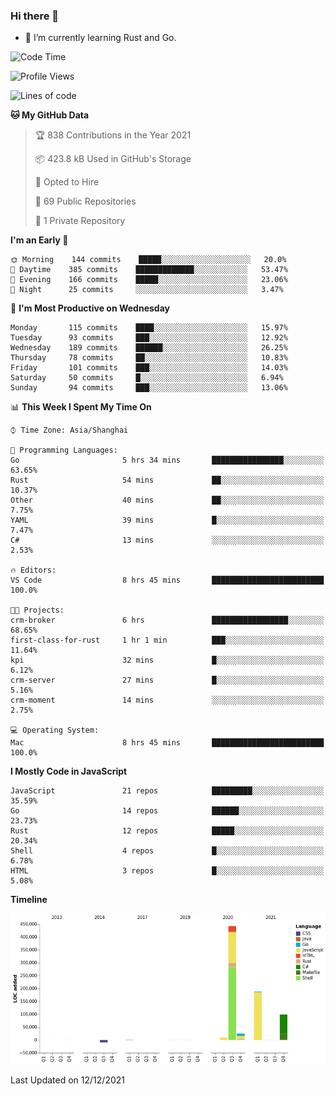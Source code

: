 ### Hi there 👋

- 🌱 I’m currently learning Rust and Go.

<!--START_SECTION:waka-->
![Code Time](http://img.shields.io/badge/Code%20Time-16%20hrs%2059%20mins-blue)

![Profile Views](http://img.shields.io/badge/Profile%20Views-6-blue)

![Lines of code](https://img.shields.io/badge/From%20Hello%20World%20I%27ve%20Written-758%20Thousand%20lines%20of%20code-blue)

**🐱 My GitHub Data** 

> 🏆 838 Contributions in the Year 2021
 > 
> 📦 423.8 kB Used in GitHub's Storage 
 > 
> 💼 Opted to Hire
 > 
> 📜 69 Public Repositories 
 > 
> 🔑 1 Private Repository 
 > 
**I'm an Early 🐤** 

```text
🌞 Morning    144 commits    █████░░░░░░░░░░░░░░░░░░░░   20.0% 
🌆 Daytime    385 commits    █████████████░░░░░░░░░░░░   53.47% 
🌃 Evening    166 commits    █████░░░░░░░░░░░░░░░░░░░░   23.06% 
🌙 Night      25 commits     ░░░░░░░░░░░░░░░░░░░░░░░░░   3.47%

```
📅 **I'm Most Productive on Wednesday** 

```text
Monday       115 commits    ████░░░░░░░░░░░░░░░░░░░░░   15.97% 
Tuesday      93 commits     ███░░░░░░░░░░░░░░░░░░░░░░   12.92% 
Wednesday    189 commits    ██████░░░░░░░░░░░░░░░░░░░   26.25% 
Thursday     78 commits     ██░░░░░░░░░░░░░░░░░░░░░░░   10.83% 
Friday       101 commits    ███░░░░░░░░░░░░░░░░░░░░░░   14.03% 
Saturday     50 commits     █░░░░░░░░░░░░░░░░░░░░░░░░   6.94% 
Sunday       94 commits     ███░░░░░░░░░░░░░░░░░░░░░░   13.06%

```


📊 **This Week I Spent My Time On** 

```text
⌚︎ Time Zone: Asia/Shanghai

💬 Programming Languages: 
Go                       5 hrs 34 mins       ████████████████░░░░░░░░░   63.65% 
Rust                     54 mins             ██░░░░░░░░░░░░░░░░░░░░░░░   10.37% 
Other                    40 mins             ██░░░░░░░░░░░░░░░░░░░░░░░   7.75% 
YAML                     39 mins             █░░░░░░░░░░░░░░░░░░░░░░░░   7.47% 
C#                       13 mins             ░░░░░░░░░░░░░░░░░░░░░░░░░   2.53%

🔥 Editors: 
VS Code                  8 hrs 45 mins       █████████████████████████   100.0%

🐱‍💻 Projects: 
crm-broker               6 hrs               █████████████████░░░░░░░░   68.65% 
first-class-for-rust     1 hr 1 min          ███░░░░░░░░░░░░░░░░░░░░░░   11.64% 
kpi                      32 mins             █░░░░░░░░░░░░░░░░░░░░░░░░   6.12% 
crm-server               27 mins             █░░░░░░░░░░░░░░░░░░░░░░░░   5.16% 
crm-moment               14 mins             ░░░░░░░░░░░░░░░░░░░░░░░░░   2.75%

💻 Operating System: 
Mac                      8 hrs 45 mins       █████████████████████████   100.0%

```

**I Mostly Code in JavaScript** 

```text
JavaScript               21 repos            █████████░░░░░░░░░░░░░░░░   35.59% 
Go                       14 repos            ██████░░░░░░░░░░░░░░░░░░░   23.73% 
Rust                     12 repos            █████░░░░░░░░░░░░░░░░░░░░   20.34% 
Shell                    4 repos             █░░░░░░░░░░░░░░░░░░░░░░░░   6.78% 
HTML                     3 repos             █░░░░░░░░░░░░░░░░░░░░░░░░   5.08%

```


**Timeline**

![Chart not found](https://raw.githubusercontent.com/elton/elton/main/charts/bar_graph.png) 


 Last Updated on 12/12/2021
<!--END_SECTION:waka-->

<!--
**elton/elton** is a ✨ _special_ ✨ repository because its `README.md` (this file) appears on your GitHub profile.

Here are some ideas to get you started:

- 🔭 I’m currently working on ...
- 🌱 I’m currently learning ...
- 👯 I’m looking to collaborate on ...
- 🤔 I’m looking for help with ...
- 💬 Ask me about ...
- 📫 How to reach me: ...
- 😄 Pronouns: ...
- ⚡ Fun fact: ...
-->
